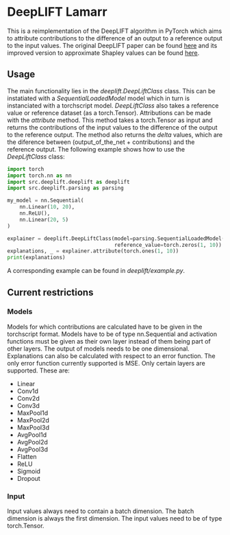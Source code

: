 # DeepLIFT Lamarr

This is a reimplementation of the DeepLIFT algorithm in PyTorch which aims to attribute contributions
to the difference of an output to a reference output to the input values. The original DeepLIFT paper
can be found [here](https://arxiv.org/pdf/1704.02685.pdf) and its improved version to approximate
Shapley values can be found [here](https://proceedings.neurips.cc/paper/2017/file/8a20a8621978632d76c43dfd28b67767-Paper.pdf).

## Usage

The main functionality lies in the _deeplift.DeepLiftClass_ class. This can be instatiated with a 
_SequentialLoadedModel_ model which in turn is instanciated with a torchscript model. _DeepLiftClass_
also takes a reference value or reference dataset (as a torch.Tensor). Attributions can be made with
the _attribute_ method. This method takes a torch.Tensor as input and returns the contributions of the
input values to the difference of the output to the reference output. The method also returns the
_delta_ values, which are the diference between (output_of_the_net + contributions) and the reference
output. The following example shows how to use the _DeepLiftClass_ class:

```python
import torch
import torch.nn as nn
import src.deeplift.deeplift as deeplift
import src.deeplift.parsing as parsing

my_model = nn.Sequential(
    nn.Linear(10, 20),
    nn.ReLU(),
    nn.Linear(20, 5)
)

explainer = deeplift.DeepLiftClass(model=parsing.SequentialLoadedModel(torch.jit.script(my_model)),
                                   reference_value=torch.zeros(1, 10))
explanations, _ = explainer.attribute(torch.ones(1, 10))
print(explanations)
```

A corresponding example can be found in _deeplift/example.py_.

## Current restrictions

### Models
Models for which contributions are calculated have to be given in the torchscript format. Models
have to be of type nn.Sequential and activation functions must be given as their own layer instead of
them being part of other layers. The output of models needs to be one dimensional. Explanations can
also be calculated with respect to an error function. The only error function currently supported is
MSE. Only certain layers are supported. These are:
- Linear
- Conv1d
- Conv2d
- Conv3d
- MaxPool1d
- MaxPool2d
- MaxPool3d
- AvgPool1d
- AvgPool2d
- AvgPool3d
- Flatten
- ReLU
- Sigmoid
- Dropout

### Input
Input values always need to contain a batch dimension. The batch dimension is always the first
dimension. The input values need to be of type torch.Tensor.

